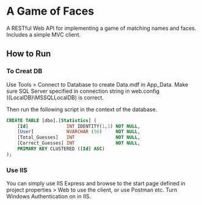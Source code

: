# A Game of Faces

A RESTful Web API for implementing a game of matching names and faces. Includes a simple MVC client.

## How to Run

### To Creat DB

Use Tools > Connect to Database to create Data.mdf in App_Data. Make sure SQL Server specified in connection string in web.config ((LocalDB)\MSSQLLocalDB) is correct.

Then run the following script in the context of the database.

```SQL
CREATE TABLE [dbo].[Statistics] (
    [Id]              INT IDENTITY(1,1) NOT NULL,
    [User]            NVARCHAR (50)     NOT NULL,
    [Total_Guesses]   INT               NOT NULL,
    [Correct_Guesses] INT               NOT NULL,
    PRIMARY KEY CLUSTERED ([Id] ASC)
);
```

### Use IIS

You can simply use IIS Express and browse to the start page defined in project properties > Web to use the client, or use Postman etc. Turn Windows Authentication on in IIS.